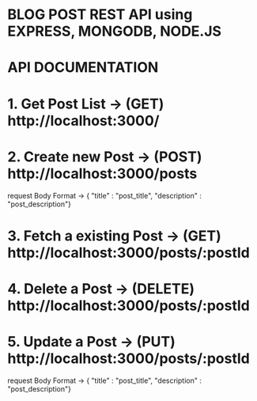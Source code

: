 # BLOG POST REST API using EXPRESS, MONGODB, NODE.JS

# API DOCUMENTATION

# 1. Get Post List      -> (GET) http://localhost:3000/

# 2. Create new Post    -> (POST) http://localhost:3000/posts
  request Body Format -> { "title" : "post_title", "description" : "post_description"}


# 3. Fetch a existing Post -> (GET) http://localhost:3000/posts/:postId

# 4. Delete a Post        -> (DELETE) http://localhost:3000/posts/:postId

# 5. Update a Post        -> (PUT) http://localhost:3000/posts/:postId
  request Body Format -> { "title" : "post_title", "description" : "post_description"}
